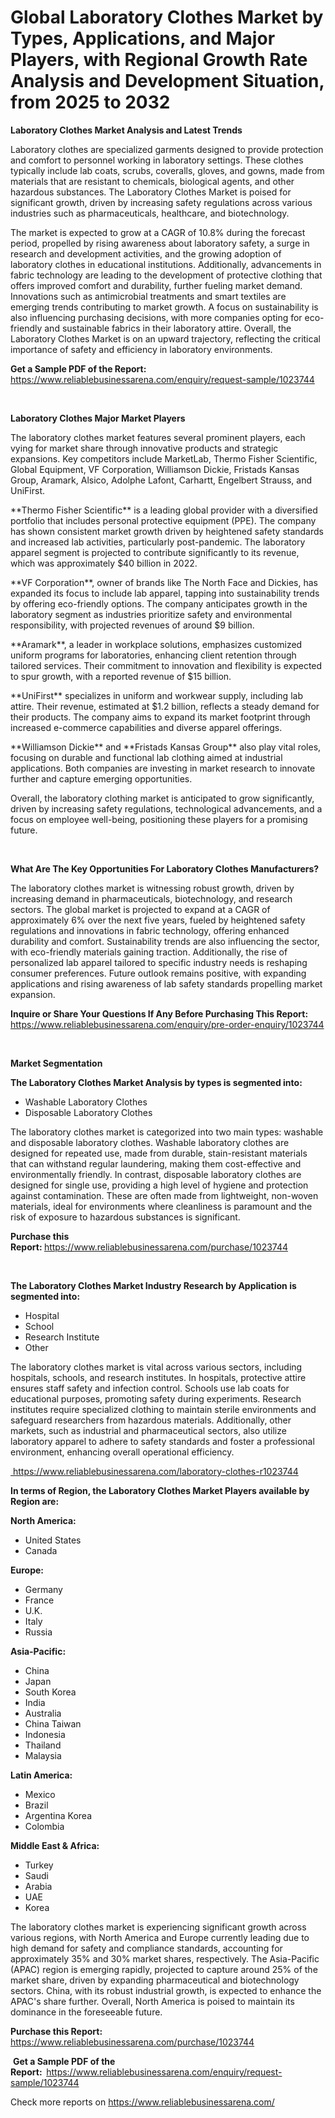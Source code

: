 <p><h1>Global Laboratory Clothes Market by Types, Applications, and Major Players, with Regional Growth Rate Analysis and Development Situation, from 2025 to 2032</h1></p><p><strong>Laboratory Clothes Market Analysis and Latest Trends</strong></p>
<p><p>Laboratory clothes are specialized garments designed to provide protection and comfort to personnel working in laboratory settings. These clothes typically include lab coats, scrubs, coveralls, gloves, and gowns, made from materials that are resistant to chemicals, biological agents, and other hazardous substances. The Laboratory Clothes Market is poised for significant growth, driven by increasing safety regulations across various industries such as pharmaceuticals, healthcare, and biotechnology.</p><p>The market is expected to grow at a CAGR of 10.8% during the forecast period, propelled by rising awareness about laboratory safety, a surge in research and development activities, and the growing adoption of laboratory clothes in educational institutions. Additionally, advancements in fabric technology are leading to the development of protective clothing that offers improved comfort and durability, further fueling market demand. Innovations such as antimicrobial treatments and smart textiles are emerging trends contributing to market growth. A focus on sustainability is also influencing purchasing decisions, with more companies opting for eco-friendly and sustainable fabrics in their laboratory attire. Overall, the Laboratory Clothes Market is on an upward trajectory, reflecting the critical importance of safety and efficiency in laboratory environments.</p></p>
<p><strong>Get a Sample PDF of the Report:&nbsp;</strong> <a href="https://www.reliablebusinessarena.com/enquiry/request-sample/1023744?utm_campaign=3286&utm_medium=2&utm_source=Github&utm_content=ia&utm_term=05032025&utm_id=laboratory-clothes">https://www.reliablebusinessarena.com/enquiry/request-sample/1023744</a></p>
<p>&nbsp;</p>
<p><strong>Laboratory Clothes Major Market Players</strong></p>
<p><p>The laboratory clothes market features several prominent players, each vying for market share through innovative products and strategic expansions. Key competitors include MarketLab, Thermo Fisher Scientific, Global Equipment, VF Corporation, Williamson Dickie, Fristads Kansas Group, Aramark, Alsico, Adolphe Lafont, Carhartt, Engelbert Strauss, and UniFirst.</p><p>**Thermo Fisher Scientific** is a leading global provider with a diversified portfolio that includes personal protective equipment (PPE). The company has shown consistent market growth driven by heightened safety standards and increased lab activities, particularly post-pandemic. The laboratory apparel segment is projected to contribute significantly to its revenue, which was approximately $40 billion in 2022.</p><p>**VF Corporation**, owner of brands like The North Face and Dickies, has expanded its focus to include lab apparel, tapping into sustainability trends by offering eco-friendly options. The company anticipates growth in the laboratory segment as industries prioritize safety and environmental responsibility, with projected revenues of around $9 billion.</p><p>**Aramark**, a leader in workplace solutions, emphasizes customized uniform programs for laboratories, enhancing client retention through tailored services. Their commitment to innovation and flexibility is expected to spur growth, with a reported revenue of $15 billion.</p><p>**UniFirst** specializes in uniform and workwear supply, including lab attire. Their revenue, estimated at $1.2 billion, reflects a steady demand for their products. The company aims to expand its market footprint through increased e-commerce capabilities and diverse apparel offerings.</p><p>**Williamson Dickie** and **Fristads Kansas Group** also play vital roles, focusing on durable and functional lab clothing aimed at industrial applications. Both companies are investing in market research to innovate further and capture emerging opportunities.</p><p>Overall, the laboratory clothing market is anticipated to grow significantly, driven by increasing safety regulations, technological advancements, and a focus on employee well-being, positioning these players for a promising future.</p></p>
<p>&nbsp;</p>
<p><strong>What Are The Key Opportunities For Laboratory Clothes Manufacturers?</strong></p>
<p><p>The laboratory clothes market is witnessing robust growth, driven by increasing demand in pharmaceuticals, biotechnology, and research sectors. The global market is projected to expand at a CAGR of approximately 6% over the next five years, fueled by heightened safety regulations and innovations in fabric technology, offering enhanced durability and comfort. Sustainability trends are also influencing the sector, with eco-friendly materials gaining traction. Additionally, the rise of personalized lab apparel tailored to specific industry needs is reshaping consumer preferences. Future outlook remains positive, with expanding applications and rising awareness of lab safety standards propelling market expansion.</p></p>
<p><strong>Inquire or Share Your Questions If Any Before Purchasing This Report:</strong> <a href="https://www.reliablebusinessarena.com/enquiry/pre-order-enquiry/1023744?utm_campaign=3286&utm_medium=2&utm_source=Github&utm_content=ia&utm_term=05032025&utm_id=laboratory-clothes">https://www.reliablebusinessarena.com/enquiry/pre-order-enquiry/1023744</a></p>
<p>&nbsp;</p>
<p><strong>Market Segmentation</strong></p>
<p><strong>The Laboratory Clothes Market Analysis by types is segmented into:</strong></p>
<p><ul><li>Washable Laboratory Clothes</li><li>Disposable Laboratory Clothes</li></ul></p>
<p><p>The laboratory clothes market is categorized into two main types: washable and disposable laboratory clothes. Washable laboratory clothes are designed for repeated use, made from durable, stain-resistant materials that can withstand regular laundering, making them cost-effective and environmentally friendly. In contrast, disposable laboratory clothes are designed for single use, providing a high level of hygiene and protection against contamination. These are often made from lightweight, non-woven materials, ideal for environments where cleanliness is paramount and the risk of exposure to hazardous substances is significant.</p></p>
<p><strong>Purchase this Report:&nbsp;</strong><a href="https://www.reliablebusinessarena.com/purchase/1023744?utm_campaign=3286&utm_medium=2&utm_source=Github&utm_content=ia&utm_term=05032025&utm_id=laboratory-clothes">https://www.reliablebusinessarena.com/purchase/1023744</a></p>
<p>&nbsp;</p>
<p><strong>The Laboratory Clothes Market Industry Research by Application is segmented into:</strong></p>
<p><ul><li>Hospital</li><li>School</li><li>Research Institute</li><li>Other</li></ul></p>
<p><p>The laboratory clothes market is vital across various sectors, including hospitals, schools, and research institutes. In hospitals, protective attire ensures staff safety and infection control. Schools use lab coats for educational purposes, promoting safety during experiments. Research institutes require specialized clothing to maintain sterile environments and safeguard researchers from hazardous materials. Additionally, other markets, such as industrial and pharmaceutical sectors, also utilize laboratory apparel to adhere to safety standards and foster a professional environment, enhancing overall operational efficiency.</p></p>
<p><a href="https://www.reliablebusinessarena.com/laboratory-clothes-r1023744?utm_campaign=3286&utm_medium=2&utm_source=Github&utm_content=ia&utm_term=05032025&utm_id=laboratory-clothes">&nbsp;https://www.reliablebusinessarena.com/laboratory-clothes-r1023744</a></p>
<p><strong>In terms of Region, the Laboratory Clothes Market Players available by Region are:</strong></p>
<p>
    <p> <strong> North America: </strong>
        <ul>
            <li>United States</li>
            <li>Canada</li>
        </ul>
        </p> 
    <p> <strong> Europe: </strong>
        <ul>
            <li>Germany</li>
            <li>France</li>
            <li>U.K.</li>
            <li>Italy</li>
            <li>Russia</li>
        </ul>
        </p> 
    <p> <strong> Asia-Pacific: </strong>
        <ul>
            <li>China</li>
            <li>Japan</li>
            <li>South Korea</li>
            <li>India</li>
            <li>Australia</li>
            <li>China Taiwan</li>
            <li>Indonesia</li>
            <li>Thailand</li>
            <li>Malaysia</li>
        </ul>
        </p> 
    <p> <strong> Latin America: </strong>
        <ul>
            <li>Mexico</li>
            <li>Brazil</li>
            <li>Argentina Korea</li>
            <li>Colombia</li>
        </ul>
        </p> 
    <p> <strong> Middle East & Africa: </strong>
        <ul>
            <li>Turkey</li>
            <li>Saudi</li>
            <li>Arabia</li>
            <li>UAE</li>
            <li>Korea</li>
        </ul>
    </p>
    </p>
<p><p>The laboratory clothes market is experiencing significant growth across various regions, with North America and Europe currently leading due to high demand for safety and compliance standards, accounting for approximately 35% and 30% market shares, respectively. The Asia-Pacific (APAC) region is emerging rapidly, projected to capture around 25% of the market share, driven by expanding pharmaceutical and biotechnology sectors. China, with its robust industrial growth, is expected to enhance the APAC's share further. Overall, North America is poised to maintain its dominance in the foreseeable future.</p></p>
<p><strong>Purchase this Report: </strong><a href="https://www.reliablebusinessarena.com/purchase/1023744?utm_campaign=3286&utm_medium=2&utm_source=Github&utm_content=ia&utm_term=05032025&utm_id=laboratory-clothes">https://www.reliablebusinessarena.com/purchase/1023744</a></p>
<p>&nbsp;<strong>Get a Sample PDF of the Report:&nbsp;&nbsp;</strong><a href="https://www.reliablebusinessarena.com/enquiry/request-sample/1023744?utm_campaign=3286&utm_medium=2&utm_source=Github&utm_content=ia&utm_term=05032025&utm_id=laboratory-clothes">https://www.reliablebusinessarena.com/enquiry/request-sample/1023744</a></p>
<p><strong></strong></p>
<p>Check more reports on <a href="https://www.reliablebusinessarena.com/?utm_campaign=3286&utm_medium=2&utm_source=Github&utm_content=ia&utm_term=05032025&utm_id=laboratory-clothes">https://www.reliablebusinessarena.com/</a></p>